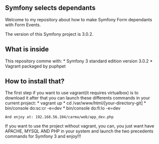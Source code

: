 Symfony selects dependants
--------------------------

Welcome to my repository about how to make Symfony Form
dependants with Form Events.

The version of this Symfony project is 3.0.2.

What is inside
--------------

This repository comme with:
    * Symfony 3 standard edition version 3.0.2
    * Vagrant packaged by puphpet

How to install that?
--------------------

The first step if you want to use vagrant(it requires virtualbox)
is to download it after that you can launch these differents commands
in your current project:
    * vagrant up
    * cd /var/www/html/[your-directory-git]
    * bin/console do:sc:cr -e=dev
    * bin/console do:fi:lo -e=dev
    
    And enjoy at: 192.168.56.104/carma/web/app_dev.php
    
If you want to use the project without vagrant, you can, you just
want have APACHE, MYSQL AND PHP in your system and launch the two
precedents commands for Symfony 3 and enjoy!!!
